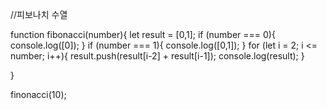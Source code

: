 //피보나치 수열

function fibonacci(number){
	let result = [0,1];
	if (number === 0){
		console.log([0]);
	}
	if (number === 1){
		console.log([0,1]);
	}
	for (let i = 2; i <= number; i++){
		result.push(result[i-2] + result[i-1]);
		console.log(result);
	}

}

finonacci(10);
